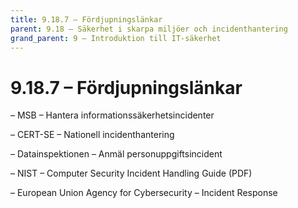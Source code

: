 ```yaml
---
title: 9.18.7 – Fördjupningslänkar
parent: 9.18 – Säkerhet i skarpa miljöer och incidenthantering
grand_parent: 9 – Introduktion till IT-säkerhet
---
```

# 9.18.7 – Fördjupningslänkar

– MSB – Hantera informationssäkerhetsincidenter

– CERT-SE – Nationell incidenthantering

– Datainspektionen – Anmäl personuppgiftsincident

– NIST – Computer Security Incident Handling Guide (PDF)

– European Union Agency for Cybersecurity – Incident Response


